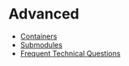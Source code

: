 # Advanced

  * [Containers](advanced/containers.html)
  * [Submodules](advanced/submodules.html)
  * [Frequent Technical Questions](advanced/frequent_technical_questions.html)

